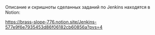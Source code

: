 Описание и скришноты сделанных заданий по Jenkins находятся в Notion:

https://brass-slope-776.notion.site/Jenkins-577e9f6e7935453d86f06182cb60856a?pvs=4
